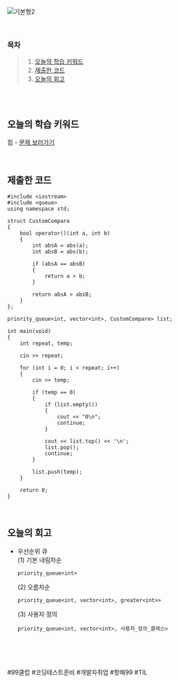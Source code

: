 ![기본형2](https://github.com/user-attachments/assets/7f898299-da8c-4991-930d-c56fc0a3be66)

<br>

### 목차
> 1. [오늘의 학습 키워드](#오늘의-학습-키워드)
> 2. [제출한 코드](#제출한-코드)
> 3. [오늘의 회고](#오늘의-회고)

<br><br>

## 오늘의 학습 키워드
힙 - [문제 보러가기](https://www.acmicpc.net/problem/11286)
  
<br>

## 제출한 코드
```
#include <iostream>
#include <queue>
using namespace std;

struct CustomCompare
{
	bool operator()(int a, int b)
	{
		int absA = abs(a);
		int absB = abs(b);

		if (absA == absB)
		{
			return a > b;
		}

		return absA > absB;
	}
};

priority_queue<int, vector<int>, CustomCompare> list;

int main(void)
{
	int repeat, temp;

	cin >> repeat;

	for (int i = 0; i < repeat; i++)
	{
		cin >> temp;

		if (temp == 0)
		{
			if (list.empty())
			{
				cout << "0\n";
				continue;
			}

			cout << list.top() << '\n';
			list.pop();
			continue;
		}

		list.push(temp);
	}

	return 0;
}
```

<br>

## 오늘의 회고
* 우선순위 큐 <br>
  (1) 기본 내림차순 <br>
  ```
  priority_queue<int>
  ```
  (2) 오름차순 <br>
  ```
  priority_queue<int, vector<int>, greater<int>> 
  ```
  (3) 사용자 정의 <br>
  ```
  priority_queue<int, vector<int>, 사용자_정의_클래스>
  ```
  
<br>    
<br>
<br>
<br>
#99클럽 #코딩테스트준비 #개발자취업 #항해99 #TIL
